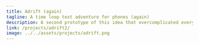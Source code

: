 ```yaml
---
title: Adrift (again)
tagline: A time loop text adventure for phones (again)
description: A second prototype of this idea that overcomplicated everything in an attempt to get more mechanics I could use for puzzles.
link: /projects/adrift2/
image: ../../assets/projects/adrift.png
---
```

